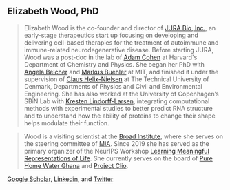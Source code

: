 ## Elizabeth Wood, PhD

>Elizabeth Wood is the co-founder and director of [JURA Bio, Inc.](https://www.jurabio.com), an early-stage therapeutics start up focusing on developing and delivering cell-based therapies for the treatment of autoimmune and immune-related neurodegenerative disease. Before starting JURA, Wood was a post-doc in the lab of [Adam Cohen](http://cohenweb.rc.fas.harvard.edu/) at Harvard's Department of Chemistry and Physics. She began her PhD with [Angela Belcher](http://belcherlab.mit.edu/) and [Markus Buehler](http://lamm.mit.edu/) at MIT, and finished it under the supervision of [Claus Helix-Nielsen](https://scholar.google.com/citations?user=VLFQdvsAAAAJ&hl=en) at The Technical University of Denmark, Departments of Physics and Civil and Environmental Engineering. She has also worked at the University of Copenhagen’s SBiN Lab with [Kresten Lindorff-Larsen](https://www1.bio.ku.dk/english/research/bms/research/sbinlab/groups/kll/), integrating computational methods with experimental studies to better predict RNA structure and to understand how the ability of proteins to change their shape helps modulate their function.
 
>Wood is a visiting scientist at the [Broad Institute](https://www.broadinstitute.org/), where she serves on the steering committee of [MIA](https://www.broadinstitute.org/MIA). Since 2019 she has served as the primary organizer of the NeurIPS Workshop [Learning Meaningful Representations of Life](https://lmrl.org). She currently serves on the board of [Pure Home Water Ghana](https://purehomewater.org/) and [Project Clio](https://projectclio.org/).


[Google Scholar](https://scholar.google.com/citations?user=v32AeGgAAAAJ&hl=en), [Linkedin](https://www.linkedin.com/in/elizabethwood/), and [Twitter](https://www.twitter.com/liz_wood)
